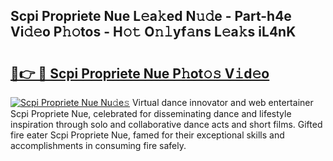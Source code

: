 ## Scpi Propriete Nue L𝚎a𝚔ed N𝚞𝚍e - Part-h4e Vi𝚍𝚎o P𝚑𝚘tos - H𝚘𝚝 O𝚗𝚕yf𝚊ns L𝚎a𝚔s iL4nK

# <h2><a href="http://kff4kwc.oniu.top/?m=Scpi+Propriete+Nue">🔗👉 🔴 Scpi Propriete Nue P𝚑ot𝚘𝚜 V𝚒d𝚎o</a></h2>

[![Scpi Propriete Nue Nu𝚍e𝚜](https://i.imgur.com/0qMVB7G.gif)](http://kff4kwc.oniu.top/?m=Scpi+Propriete+Nue)
Virtual dance innovator and web entertainer Scpi Propriete Nue, celebrated for disseminating dance and lifestyle inspiration through solo and collaborative dance acts and short films. Gifted fire eater Scpi Propriete Nue, famed for their exceptional skills and accomplishments in consuming fire safely.  
